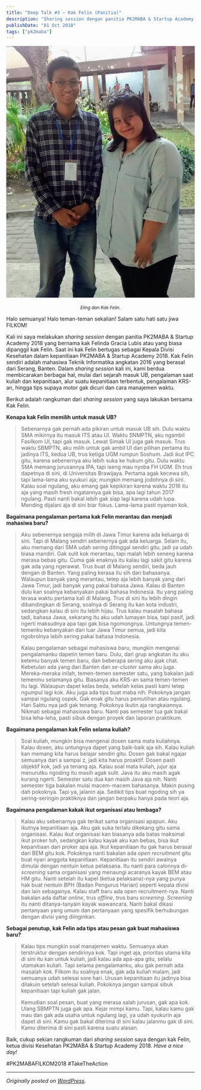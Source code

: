 ```yaml
---
title: "Deep Talk #3 – Kak Felin (Panitia)"
description: "Sharing session dengan panitia PK2MABA & Startup Academy 2018 yang bernama kak Felinda Gracia Lubis atau yang biasa dipanggil kak Felin."
publishDate: "01 Oct 2018"
tags: ["pk2maba"]
---
```


![Eling dan Kak Felin.](cover.jpg)

<center><i><small>Eling dan Kak Felin.</small></i></center>

Halo semuanya! Halo teman-teman sekalian! Salam satu hati satu jiwa FILKOM!

Kali ini saya melakukan _sharing session_ dengan panitia PK2MABA & Startup Academy 2018 yang bernama kak Felinda Gracia Lubis atau yang biasa dipanggil kak Felin. Saat ini kak Felin bertugas sebagai Kepala Divisi Kesehatan dalam kepanitiaan PK2MABA & Startup Academy 2018. Kak Felin sendiri adalah mahasiwa Teknik Informatika angkatan 2016 yang berasal dari Serang, Banten. Dalam _sharing session_ kali ini, kami berdua membicarakan berbagai hal, mulai dari sejarah masuk UB, pengalaman saat kuliah dan kepanitiaan, alur suatu kepanitiaan terbentuk, pengalaman KRS-an, hingga tips supaya motor gak dicuri dan cara manajemen waktu.

Berikut adalah rangkuman dari _sharing session_ yang saya lakukan bersama Kak Felin.

**Kenapa kak Felin memilih untuk masuk UB?**

> Sebenarnya gak pernah ada pikiran untuk masuk UB sih. Dulu waktu SMA mikirnya itu masuk ITS atau UI. Waktu SNMPTN, aku ngambil Fasilkom UI, tapi gak masuk. Lewat Simak UI juga gak masuk. Trus waktu SBMPTN, aku milih untuk gak ambil UI dan pilihan pertama itu jadinya ITS, kedua UB, trus ketiga UGM rumpun Soshum. Jadi ikut IPC gitu, karena sebenernya aku lebih suka ke hukum gitu. Dulu waktu SMA memang jurusannya IPA, tapi iseng mau nyoba FH UGM. Eh trus dapetnya di sini, di Universitas Brawijaya. Pertama agak kecewa sih, tapi lama-lama aku syukuri aja; mungkin memang jodohnya di sini. Kalau soal ngulang, aku emang gak kepikiran karena waktu 2016 itu aja yang masih fresh ingatannya gak bisa, apa lagi tahun 2017 ngulang. Pasti nanti bakal lebih gak siap lagi karena udah lupa. Mending dijalani aja di sini biar fokus. Lama-lama pasti nyaman kok.

**Bagaimana pengalaman pertama kak Felin merantau dan menjadi mahasiwa baru?**

> Aku sebenernya sengaja milih di Jawa Timur karena ada keluarga di sini. Tapi di Malang sendiri sebenernya gak ada keluarga. Selain itu, aku memang dari SMA udah sering ditinggal sendiri gitu, jadi ya udah biasa mandiri. Gak sulit kok merantau, tapi malah lebih seneng karena merasa bebas gitu. Cuma gak enaknya itu kalau lagi sakit gitu karena gak ada yang ngerawat. Trus buat di Malang sendiri, beda jauh dengan di Banten. Yang paling kerasa itu sih dari bahasanya. Walaupun banyak yang merantau, tetep aja lebih banyak yang dari Jawa Timur, jadi banyak yang pakai bahasa Jawa. Kalau di Banten dulu kan soalnya kebanyakan pakai bahasa Indonesia. Itu yang paling terasa waktu pertama kali di Malang. Trus di sini itu lebih dingin dibandingkan di Serang, soalnya di Serang itu kan kota industri, sedangkan kalau di sini itu lebih hijau. Trus kalau masalah bahasa tadi, bahasa Jawa, sekarang itu aku udah lumayan bisa, tapi pasif, jadi ngerti maksudnya apa tapi gak bisa ngomongnya. Untungnya temen-temenku kebanyakan dari luar Jawa Timur semua, jadi kita ngobrolnya lebih sering pakai bahasa Indonesia.
>
> Kalau pengalaman sebagai mahasiswa baru, mungkin mengenai pengalamanku dapetin temen baru. Dulu, dari grup angkatan itu aku ketemu banyak temen baru, dan beberapa sering aku ajak chat. Kebetulan ada yang dari Banten dan _se-cluster_ sama aku juga. Mereka-meraka inilah, temen-temen semester satu, yang bakalan jadi temenmu selamanya gitu. Biasanya aku KRS-an sama temen-temen itu lagi. Walaupun dapet kelas beda, setelah kelas pasti kami tetep ngumpul lagi kok. Aku juga ada tips buat maba nih. Pokoknya jangan sampai ngulang ospek. Gak enak gitu harus pemutihan atau ngulang. Hari Sabtu nya jadi gak tenang. Pokoknya ikutin aja rangkaiannya. Nikmati sebagai mahasiswa baru. Nanti pas semester tua gak bakal bisa leha-leha, pasti sibuk dengan proyek dan laporan praktikum.

**Bagaimana pengalaman kak Felin selama kuliah?**

> Soal kuliah, mungkin bisa mengenai dosen sama mata kuliahnya. Kalau dosen, aku untungnya dapet yang baik-baik aja sih. Kalau kuliah kan memang kita harus belajar sendiri gitu. Dosen gak bakal ngajar semuanya dari a sampai z, jadi kita harus proaktif. Dosen pasti objektif kok, jadi ya tenang aja. Kalau soal mata kuliah, jujur aja menurutku ngoding itu masih agak sulit. Java itu aku masih agak kurang ngerti. Semester satu dua kan masih Java aja nih. Nanti semester tiga bakalan mulai macem-macem bahasanya. Makin pusing dah pokoknya. Tapi ya, jalanin aja. Sedikit tips buat ngoding sih ya sering-seringin praktiknya dan jangan berpaku hanya pada teori aja.

**Bagaimana pengalaman kakak ikut organisasi atau lembaga?**

> Kalau aku sebenarnya gak terikat sama organisasi apapun. Aku ikutnya kepanitiaan aja. Aku gak suka terlalu dikekang gitu sama organisasi. Kalau ikut organisasi kan biasanya ada batas maksimal ikut proker tuh, sedangkan kalau kayak aku kan bebas, bisa ikut kepanitiaan dari proker apa aja. Ikut kepanitiaan itu gak harus berasal dari BEM gitu kok. Pokoknya nanti bakalan ada _open recruitment_ gitu buat nyari anggota kepanitiaan. Kepanitiaan itu sendiri awalnya dimulai dengan nentuin ketua pelaksana. Itu nanti para calonnya di-_screening_ sama organisasi yang menaungi acaranya kayak BEM atau HM gitu. Nanti setelah itu kapel (ketua pelaksana)-nya yang punya hak buat nentuin BPH (Badan Pengurus Harian) seperti kepala divisi dan lain sebagainya. Kalau staff baru ada open recruitment-nya. Nanti bakalan ada daftar _online_, trus _offline_, trus baru _screening_. _Screening_ itu nanti ditanya-tanyain kayak wawancara. Nanti bakal dikasi pertanyaan yang umum dan pertanyaan yang spesifik berhubungan dengan divisi yang diinginkan.

**Sebagai penutup, kak Felin ada tips atau pesan gak buat mahasiswa baru?**

> Kalau tips mungkin soal manajemen waktu. Semuanya akan terstruktur dengan sendirinya kok. Tapi inget aja, prioritas utama kita di sini itu kan untuk kuliah, jadi kalau ada apa-apa gitu, selalu utamakan kuliah. Tapi selama pengalamanku, aku gak pernah ada masalah kok. Filkom itu soalnya enak, gak ada kuliah malam, jadi semuanya udah selesai sore hari. Urusan kepanitiaan itu jadinya bisa dilakuin setelah selesai kuliah. Pokoknya jangan sampai sibuk kepanitiaan tapi kuliah gak jalan.
>
> Kemudian soal pesan, buat yang merasa salah jurusan, gak apa kok. Ulang SBMPTN juga gak apa. Kejar mimpi kamu. Tapi, kalau kamu gak mau dan gak ada usaha untuk ngulang lagi, ya udah syukurin aja dapet di sini. Kamu gak bakal diterima di sini kalau jalanmu gak di sini. Kamu diterima di sini pasti karena suatu alasan.

Baik, cukup sekian rangkuman dari _sharing session_ saya dengan kak Felin, ketua divisi Kesehatan PK2MABA & Startup Academy 2018. _Have a nice day!_

#PK2MABAFILKOM2018 #TakeTheAction

---

_Originally posted on [WordPress](https://elingp.wordpress.com/2018/10/01/deep-talk-3/)._

